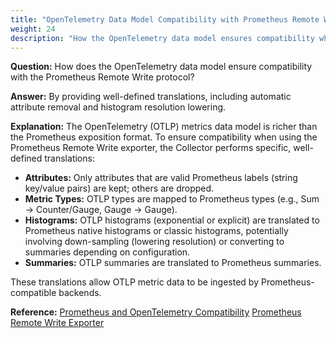 ```yaml
---
title: "OpenTelemetry Data Model Compatibility with Prometheus Remote Write"
weight: 24
description: "How the OpenTelemetry data model ensures compatibility when exporting metrics via the Prometheus Remote Write protocol."
---
```


**Question:**
How does the OpenTelemetry data model ensure compatibility with the Prometheus Remote Write protocol?

**Answer:**
By providing well-defined translations, including automatic attribute removal and histogram resolution lowering.

**Explanation:**
The OpenTelemetry (OTLP) metrics data model is richer than the Prometheus exposition format. To ensure compatibility when using the Prometheus Remote Write exporter, the Collector performs specific, well-defined translations:

* **Attributes:** Only attributes that are valid Prometheus labels (string key/value pairs) are kept; others are dropped.
* **Metric Types:** OTLP types are mapped to Prometheus types (e.g., Sum -> Counter/Gauge, Gauge -> Gauge).
* **Histograms:** OTLP histograms (exponential or explicit) are translated to Prometheus native histograms or classic histograms, potentially involving down-sampling (lowering resolution) or converting to summaries depending on configuration.
* **Summaries:** OTLP summaries are translated to Prometheus summaries.

These translations allow OTLP metric data to be ingested by Prometheus-compatible backends.

**Reference:**
[Prometheus and OpenTelemetry Compatibility](https://opentelemetry.io/docs/specs/otel/compatibility/prometheus_and_openmetrics/)
[Prometheus Remote Write Exporter](https://github.com/open-telemetry/opentelemetry-collector-contrib/tree/main/exporter/prometheusremotewriteexporter)
